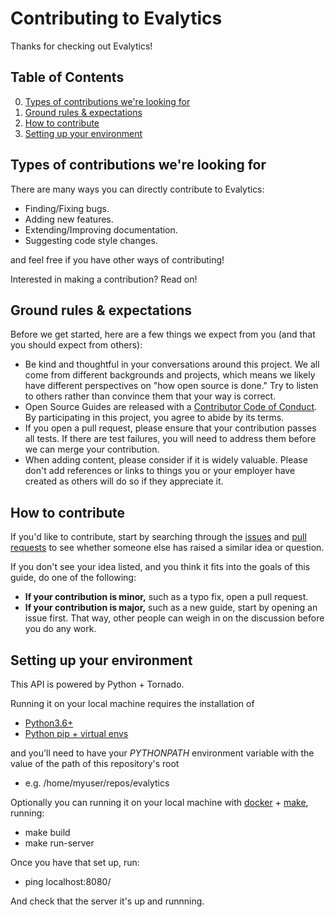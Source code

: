 # Contributing to Evalytics

Thanks for checking out Evalytics!

## Table of Contents

0. [Types of contributions we're looking for](#types-of-contributions-were-looking-for)
0. [Ground rules & expectations](#ground-rules--expectations)
0. [How to contribute](#how-to-contribute)
0. [Setting up your environment](#setting-up-your-environment)

## Types of contributions we're looking for
There are many ways you can directly contribute to Evalytics:

* Finding/Fixing bugs.
* Adding new features.
* Extending/Improving documentation.
* Suggesting code style changes.

and feel free if you have other ways of contributing! 

Interested in making a contribution? Read on!

## Ground rules & expectations

Before we get started, here are a few things we expect from you (and that you should expect from others):

* Be kind and thoughtful in your conversations around this project. We all come from different backgrounds and projects, which means we likely have different perspectives on "how open source is done." Try to listen to others rather than convince them that your way is correct.
* Open Source Guides are released with a [Contributor Code of Conduct](./CODE_OF_CONDUCT.md). By participating in this project, you agree to abide by its terms.
* If you open a pull request, please ensure that your contribution passes all tests. If there are test failures, you will need to address them before we can merge your contribution.
* When adding content, please consider if it is widely valuable. Please don't add references or links to things you or your employer have created as others will do so if they appreciate it.

## How to contribute

If you'd like to contribute, start by searching through the [issues](https://github.com/eduardogr/evalytics/issues) and [pull requests](https://github.com/eduardogr/evalytics/pulls) to see whether someone else has raised a similar idea or question.

If you don't see your idea listed, and you think it fits into the goals of this guide, do one of the following:
* **If your contribution is minor,** such as a typo fix, open a pull request.
* **If your contribution is major,** such as a new guide, start by opening an issue first. That way, other people can weigh in on the discussion before you do any work.

## Setting up your environment

This API is powered by Python + Tornado. 

Running it on your local machine requires the installation of
  - [Python3.6+](https://www.python.org/downloads/release/python-360/) 
  - [Python pip + virtual envs](https://packaging.python.org/guides/installing-using-pip-and-virtual-environments/)

and you'll need to have your *PYTHONPATH* environment variable with the value of the path of this repository's root
  - e.g. /home/myuser/repos/evalytics

Optionally you can running it on your local machine with [docker](https://www.docker.com/) + [make](https://www.gnu.org/software/make/manual/html_node/Introduction.html), running:
  - make build
  - make run-server

Once you have that set up, run:

  - ping localhost:8080/

And check that the server it's up and runnning.
